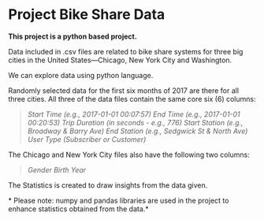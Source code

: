 # Project Bike Share Data
__This project is a python based project.__

Data included in .csv files are related to bike share systems for three big  cities in the United States—Chicago, New York City and Washington.

We can explore data using python language.

Randomly selected data for the first six months of 2017 are there for all three cities. All three of the data files contain the same core six (6) columns:


>_Start Time (e.g., 2017-01-01 00:07:57)
End Time (e.g., 2017-01-01 00:20:53)
Trip Duration (in seconds - e.g., 776)
Start Station (e.g., Broadway & Barry Ave)
End Station (e.g., Sedgwick St & North Ave)
User Type (Subscriber or Customer)_

The Chicago and New York City files also have the following two columns:

> _Gender
Birth Year_


The Statistics is created to draw insights from the data given.

\* Please note: numpy and pandas libraries are used in the project to enhance statistics obtained from the data.\*
